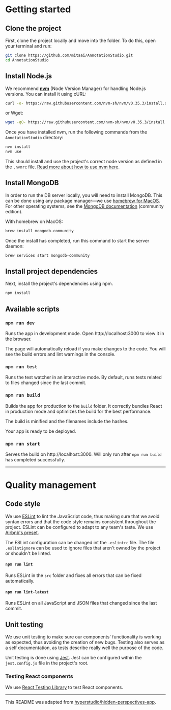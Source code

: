 # Getting started
## Clone the project
First, clone the project locally and move into the folder. To do this, open your terminal and run:
```sh
git clone https://github.com/mitaai/AnnotationStudio.git
cd AnnotationStudio
```

## Install Node.js
We recommend [**nvm**](http://nvm.sh/) (Node Version Manager) for handling Node.js versions. You can install it using cURL:
```sh
curl -o- https://raw.githubusercontent.com/nvm-sh/nvm/v0.35.3/install.sh | bash
```
or Wget:
```sh
wget -qO- https://raw.githubusercontent.com/nvm-sh/nvm/v0.35.3/install.sh | bash
```

Once you have installed nvm, run the following commands from the `AnnotationStudio` directory:
```sh
nvm install
nvm use
```
This should install and use the project's correct node version as defined in the `.nvmrc` file.
[Read more about how to use nvm here](https://github.com/nvm-sh/nvm/blob/master/README.md#usage). 

## Install MongoDB
In order to run the DB server locally, you will need to install MongoDB. This can be done using any package manager—we use [homebrew for MacOS](https://brew.sh/). For other operating systems, see the [MongoDB documentation](https://docs.mongodb.com/manual/installation) (community edition).

With homebrew on MacOS:
```sh
brew install mongodb-community
```

Once the install has completed, run this command to start the server daemon:
```sh
brew services start mongodb-community
```

## Install project dependencies
Next, install the project's dependencies using npm.
```sh
npm install
```

## Available scripts
### `npm run dev`
Runs the app in development mode.
Open http://localhost:3000 to view it in the browser.

The page will automatically reload if you make changes to the code.
You will see the build errors and lint warnings in the console.

### `npm run test`
Runs the test watcher in an interactive mode.
By default, runs tests related to files changed since the last commit.

### `npm run build`
Builds the app for production to the `build` folder.
It correctly bundles React in production mode and optimizes the build for the best performance.

The build is minified and the filenames include the hashes.

Your app is ready to be deployed.

### `npm run start`
Serves the build on http://localhost:3000. Will only run after `npm run build` has completed successfully.

*** 

# Quality management
## Code style
We use [ESLint](https://eslint.org/) to lint the JavaScript code, thus making sure that we avoid syntax errors and that the code style remains consistent throughout the project. ESLint can be configured to adapt to any team's taste. We use [Airbnb's preset](https://www.npmjs.com/package/eslint-config-airbnb).

The ESLint configuration can be changed int the `.eslintrc` file. The file `.eslintignore` can be used to ignore files that aren't owned by the project or shouldn't be linted. 

#### `npm run lint`
Runs ESLint in the `src` folder and fixes all errors that can be fixed automatically.

#### `npm run lint-latest`
Runs ESLint on all JavaScript and JSON files that changed since the last commit.

## Unit testing
We use unit testing to make sure our components' functionality is working as expected, thus avoiding the creation of new bugs. Testing also serves as a self documentation, as tests describe really well the purpose of the code.

Unit testing is done using [Jest](https://jestjs.io/). Jest can be configured within the `jest.config.js` file in the project's root.

### Testing React components
We use [React Testing Library](https://testing-library.com/docs/react-testing-library/intro) to test React components.

***

This README was adapted from [hyperstudio/hidden-perspectives-app](https://github.com/hyperstudio/hidden-perspectives-app/blob/master/README.md).